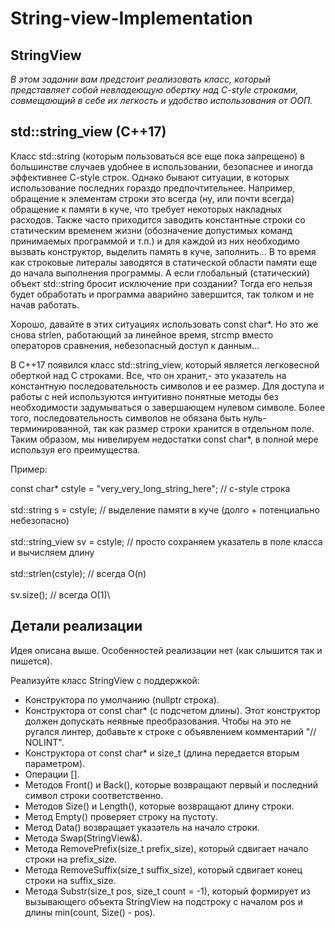 # String-view-Implementation
## StringView
_В этом задании вам предстоит реализовать класс, который представляет собой невладеющую обертку над C-style строками, совмещающий в себе их легкость и удобство использования от ООП._

## std::string_view (C++17)
Класс std::string (которым пользоваться все еще пока запрещено) в большинстве случаев удобнее в использовании, безопаснее и иногда эффективнее C-style строк. Однако бывают ситуации, в которых использование последних гораздо предпочтительнее. Например, обращение к элементам строки это всегда (ну, или почти всегда) обращение к памяти в куче, что требует некоторых накладных расходов. Также часто приходится заводить константные строки со статическим временем жизни (обозначение допустимых команд принимаемых программой и т.п.) и для каждой из них необходимо вызвать конструктор, выделить память в куче, заполнить... В то время как строковые литералы заводятся в статической области памяти еще до начала выполнения программы. А если глобальный (статический) объект std::string бросит исключение при создании? Тогда его нельзя будет обработать и программа аварийно завершится, так толком и не начав работать.

Хорошо, давайте в этих ситуациях использовать const char*. Но это же снова strlen, работающий за линейное время, strcmp вместо операторов сравнения, небезопасный доступ к данным...

В C++17 появился класс std::string_view, который является легковесной оберткой над C строками. Все, что он хранит,- это указатель на константную последовательность символов и ее размер. Для доступа и работы с ней используются интуитивно понятные методы без необходимости задумываться о завершающем нулевом символе. Более того, последовательность символов не обязана быть нуль-терминированной, так как размер строки хранится в отдельном поле. Таким образом, мы нивелируем недостатки const char*, в полной мере используя его преимущества.

Пример:

const char* cstyle = "very_very_long_string_here";  // c-style строка\
\
std::string s = cstyle;  // выделение памяти в куче (долго + потенциально небезопасно)\
\
std::string_view sv = cstyle;  // просто сохраняем указатель в поле класса и вычисляем длину\
\
std::strlen(cstyle);  // всегда O(n)\
\
sv.size();  // всегда O(1)\

## Детали реализации
Идея описана выше. Особенностей реализации нет (как слышится так и пишется).

Реализуйте класс StringView с поддержкой:

* Конструктора по умолчанию (nullptr строка).
* Конструктора от const char* (с подсчетом длины). Этот конструктор должен допускать неявные преобразования. Чтобы на это не ругался линтер, добавьте к строке с объявлением комментарий "// NOLINT".
* Конструктора от const char* и size_t (длина передается вторым параметром).
* Операции [].
* Методов Front() и Back(), которые возвращают первый и последний символ строки соответственно.
* Методов Size() и Length(), которые возвращают длину строки.
* Метод Empty() проверяет строку на пустоту.
* Метод Data() возвращает указатель на начало строки.
* Метода Swap(StringView&).
* Метода RemovePrefix(size_t prefix_size), который сдвигает начало строки на prefix_size.
* Метода RemoveSuffix(size_t suffix_size), который сдвигает конец строки на suffix_size.
* Метода Substr(size_t pos, size_t count = -1), который формирует из вызывающего объекта StringView на подстроку с началом pos и длины min(count, Size() - pos).
